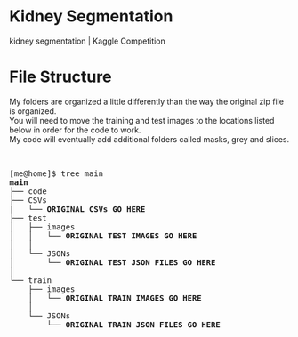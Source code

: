 # Kidney Segmentation
 kidney segmentation | Kaggle Competition
 
# File Structure 
My folders are organized a little differently than the way the original zip file is organized.  
You will need to move the training and test images to the locations listed below in order for the code to work.  
My code will eventually add additional folders called masks, grey and slices.  

<br>
<pre>[me@home]$ tree main  
<b>main</b>
├── code  
├── CSVs
|   └── <b>ORIGINAL CSVs GO HERE</b> 
├── test  
│   ├── images  
│   │   └── <b>ORIGINAL TEST IMAGES GO HERE</b>  
│   │
│   └── JSONs      
│       └── <b>ORIGINAL TEST JSON FILES GO HERE  </b> 
│       
└── train  
    ├── images  
    │   └── <b>ORIGINAL TRAIN IMAGES GO HERE</b>   
    │    
    └── JSONs     
        └── <b>ORIGINAL TRAIN JSON FILES GO HERE</b>  </pre>
